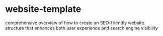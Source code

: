 # website-template
comprehensive overview of how to create an SEO-friendly website structure that enhances both user experience and search engine visibility
